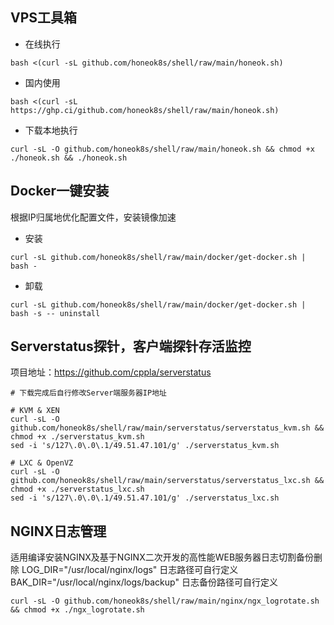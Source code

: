 ## VPS工具箱
* 在线执行
```shell
bash <(curl -sL github.com/honeok8s/shell/raw/main/honeok.sh)
```
* 国内使用
```shell
bash <(curl -sL https://ghp.ci/github.com/honeok8s/shell/raw/main/honeok.sh)
```

* 下载本地执行
```shell
curl -sL -O github.com/honeok8s/shell/raw/main/honeok.sh && chmod +x ./honeok.sh && ./honeok.sh
```
## Docker一键安装
根据IP归属地优化配置文件，安装镜像加速
* 安装
```shell
curl -sL github.com/honeok8s/shell/raw/main/docker/get-docker.sh | bash -
```
* 卸载
```shell
curl -sL github.com/honeok8s/shell/raw/main/docker/get-docker.sh | bash -s -- uninstall
```
## Serverstatus探针，客户端探针存活监控
项目地址：https://github.com/cppla/serverstatus
```shell
# 下载完成后自行修改Server端服务器IP地址

# KVM & XEN
curl -sL -O github.com/honeok8s/shell/raw/main/serverstatus/serverstatus_kvm.sh && chmod +x ./serverstatus_kvm.sh
sed -i 's/127\.0\.0\.1/49.51.47.101/g' ./serverstatus_kvm.sh

# LXC & OpenVZ
curl -sL -O github.com/honeok8s/shell/raw/main/serverstatus/serverstatus_lxc.sh && chmod +x ./serverstatus_lxc.sh
sed -i 's/127\.0\.0\.1/49.51.47.101/g' ./serverstatus_lxc.sh
```
## NGINX日志管理
适用编译安装NGINX及基于NGINX二次开发的高性能WEB服务器日志切割备份删除
LOG_DIR="/usr/local/nginx/logs"              日志路径可自行定义
BAK_DIR="/usr/local/nginx/logs/backup"       日志备份路径可自行定义
```shell
curl -sL -O github.com/honeok8s/shell/raw/main/nginx/ngx_logrotate.sh && chmod +x ./ngx_logrotate.sh
```